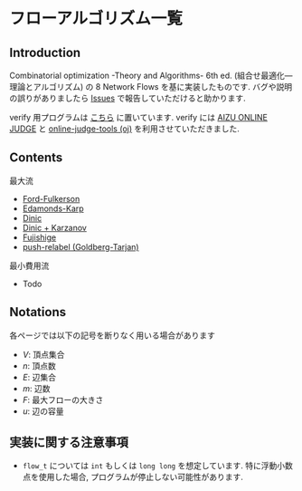 # フローアルゴリズム一覧

## Introduction

Combinatorial optimization -Theory and Algorithms- 6th ed. (組合せ最適化―理論とアルゴリズム) の 8 Network Flows を基に実装したものです.
バグや説明の誤りがありましたら [Issues](https://github.com/zaki-joho/zaki-pages/issues) で報告していただけると助かります.

verify 用プログラムは [こちら](https://github.com/zaki-joho/zaki-pages/tree/master/test) に置いています. verify には [AIZU ONLINE JUDGE](http://judge.u-aizu.ac.jp/onlinejudge/index.jsp) と
[online-judge-tools (oj)](https://github.com/online-judge-tools/oj/blob/master/docs/getting-started.ja.md) を利用させていただきました.

## Contents

最大流

- [Ford-Fulkerson](ford_fulkerson.md)
- [Edamonds-Karp](edmonds_karp.md)
- [Dinic](dinic.md)
- [Dinic + Karzanov](dinic_with_karzanov.md)
- [Fujishige](fujishige_maxflow.md)
- [push-relabel (Goldberg-Tarjan)](push_relabel.md)

最小費用流

- Todo

## Notations

各ページでは以下の記号を断りなく用いる場合があります

- $V$: 頂点集合
- $n$: 頂点数
- $E$: 辺集合
- $m$: 辺数
- $F$: 最大フローの大きさ
- $u$: 辺の容量

## 実装に関する注意事項

- `flow_t` については `int` もしくは `long long` を想定しています. 特に浮動小数点を使用した場合, プログラムが停止しない可能性があります.
